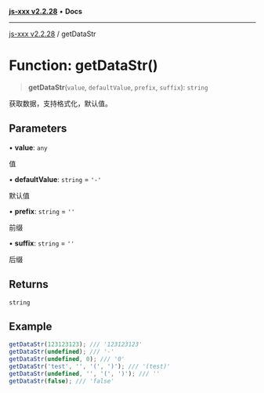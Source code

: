 [**js-xxx v2.2.28**](../README.md) • **Docs**

***

[js-xxx v2.2.28](../README.md) / getDataStr

# Function: getDataStr()

> **getDataStr**(`value`, `defaultValue`, `prefix`, `suffix`): `string`

获取数据，支持格式化，默认值。

## Parameters

• **value**: `any`

值

• **defaultValue**: `string` = `'-'`

默认值

• **prefix**: `string` = `''`

前缀

• **suffix**: `string` = `''`

后缀

## Returns

`string`

## Example

```ts
getDataStr(123123123); /// '123123123'
getDataStr(undefined); /// '-'
getDataStr(undefined, 0); /// '0'
getDataStr('test', '', '(', ')'); /// '(test)'
getDataStr(undefined, '', '(', ')'); /// ''
getDataStr(false); /// 'false'
```
